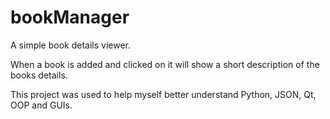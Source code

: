 # bookManager
A simple book details viewer.

When a book is added and clicked on it will show
a short description of the books details.

This project was used to help myself better understand
Python, JSON, Qt, OOP and GUIs.